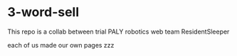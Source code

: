 # 3-word-sell

This repo is a collab between trial PALY robotics web team ResidentSleeper

each of us made our own pages zzz
